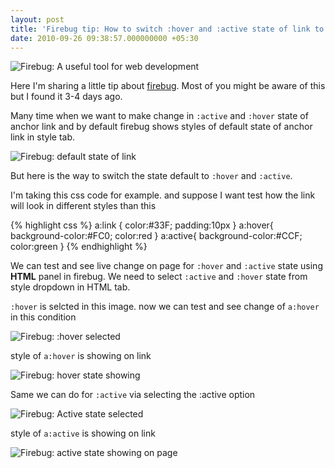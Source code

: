 ```yaml
---
layout: post
title: 'Firebug tip: How to switch :hover and :active state of link to see live changes?'
date: 2010-09-26 09:38:57.000000000 +05:30
---
```



<img src="{{ site.url }}/images/firebug-tip.gif" alt="Firebug: A useful tool for web development">

Here I'm sharing a little tip about <a href="https://addons.mozilla.org/en-US/firefox/addon/1843/">firebug</a>. Most of you might be aware of this but I found it 3-4 days ago.

Many time when we want to make change in <code>:active</code> and <code>:hover</code> state of anchor link and by default firebug shows styles of default state of anchor link in style tab.


<img src="{{ site.url }}/images/normal-state.gif" alt="Firebug: default state of link">


But here is the way to switch the state default to <code>:hover</code> and <code>:active</code>.

I'm taking this css code for example. and suppose I want test how the link will look in different styles than this

{% highlight css %}
a:link { color:#33F; padding:10px }
a:hover{ background-color:#FC0; color:red }
a:active{ background-color:#CCF; color:green }
{% endhighlight %}

We can test and see live change on page for <code>:hover</code> and <code>:active</code> state using <strong>HTML</strong> panel in firebug. We need to select <code>:active</code> and <code>:hover</code> state from style dropdown in HTML tab.

<code>:hover</code> is selcted in this image. now we can test and see change of <code>a:hover</code> in this condition

<img src="{{ site.url }}/images/hover-selected.gif" alt="Firebug: :hover selected">

style of <code>a:hover</code> is showing on link

<img src="{{ site.url }}/images/hover-state.gif" alt="Firebug: hover state showing">

Same we can do for <code>:active</code> via selecting the :active option

<img src="{{ site.url }}/images/active-selected.gif" alt="Firebug: Active state selected">


style of <code>a:active</code> is showing on link


<img src="{{ site.url }}/images/active-state.gif" alt="Firebug: active state showing on page">

